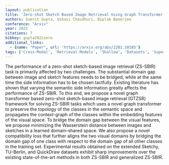 ```yaml
---
layout: publication
title: 'Zero-shot Sketch Based Image Retrieval Using Graph Transformer'
authors: Sumrit Gupta, Ushasi Chaudhuri, Biplab Banerjee
conference: "Arxiv"
year: 2022
citations: 7
bibkey: gupta2022zero
additional_links:
  - {name: "Paper", url: 'https://arxiv.org/abs/2201.10185'}
tags: ['Cross-Modal', 'Retrieval Models', 'Shallow', 'Datasets', 'Supervised', 'Training Strategy', 'Applications']
---
```

The performance of a zero-shot sketch-based image retrieval (ZS-SBIR) task is
primarily affected by two challenges. The substantial domain gap between image
and sketch features needs to be bridged, while at the same time the side
information has to be chosen tactfully. Existing literature has shown that
varying the semantic side information greatly affects the performance of
ZS-SBIR. To this end, we propose a novel graph transformer based zero-shot
sketch-based image retrieval (GTZSR) framework for solving ZS-SBIR tasks which
uses a novel graph transformer to preserve the topology of the classes in the
semantic space and propagates the context-graph of the classes within the
embedding features of the visual space. To bridge the domain gap between the
visual features, we propose minimizing the Wasserstein distance between images
and sketches in a learned domain-shared space. We also propose a novel
compatibility loss that further aligns the two visual domains by bridging the
domain gap of one class with respect to the domain gap of all other classes in
the training set. Experimental results obtained on the extended Sketchy,
TU-Berlin, and QuickDraw datasets exhibit sharp improvements over the existing
state-of-the-art methods in both ZS-SBIR and generalized ZS-SBIR.
